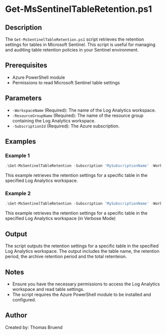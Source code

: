 # Get-MsSentinelTableRetention.ps1

## Description

The `Get-MsSentinelTableRetention.ps1` script retrieves the retention settings for tables in Microsoft Sentinel. This script is useful for managing and auditing table retention policies in your Sentinel environment.

## Prerequisites

- Azure PowerShell module
- Permissions to read Microsoft Sentinel table settings

## Parameters

- `-WorkspaceName` (Required): The name of the Log Analytics workspace.
- `-ResourceGroupName` (Required): The name of the resource group containing the Log Analytics workspace.
- `-SubscriptionId` (Required): The Azure subscription.

## Examples

### Example 1

```powershell
.\Get-MsSentinelTableRetention -Subscription 'MySubscriptionName' -WorkspaceName 'MyWorkspace' -TableName 'MyTableName'
```

This example retrieves the retention settings for a specific table in the specified Log Analytics workspace.

### Example 2

```powershell
.\Get-MsSentinelTableRetention -Subscription 'MySubscriptionName' -WorkspaceName 'MyWorkspace' -TableName 'MyTableName' -Verbose
```

This example retrieves the retention settings for a specific table in the specified Log Analytics workspace (in Verbose Mode)

## Output

The script outputs the retention settings for a specific table in the specified Log Analytics workspace. The output includes the table name, the retention period, the archive retention period  and the total retenteion.

## Notes

- Ensure you have the necessary permissions to access the Log Analytics workspace and read table settings.
- The script requires the Azure PowerShell module to be installed and configured.

## Author

Created by: Thomas Bruend
